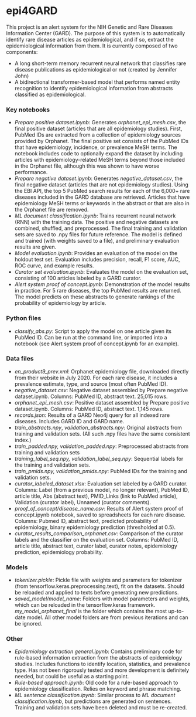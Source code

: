# epi4GARD

This project is an alert system for the NIH Genetic and Rare Diseases Information Center (GARD). The purpose of this system is to automatically identify rare disease articles as epidemiological, and if so, extract the epidemiological information from them. It is currently composed of two components:
 - A long short-term memory recurrent neural network that classifies rare disease publications as epidemiological or not (created by Jennifer John)
 - A bidirectional transformer-based model that performs named entity recognition to identify epidemiological information from abstracts classified as epidemiological. 
### Key notebooks
- *Prepare positive dataset.ipynb*: Generates *orphanet_epi_mesh.csv*, the final positive dataset (articles that are all epidemiology studies). First, PubMed IDs are extracted from a collection of epidemiology sources provided by Orphanet. The final positive set consists of the PubMed IDs that have epidemiology, incidence, or prevalence MeSH terms. The notebook includes code to optionally expand the dataset by including articles with epidemiology-related MeSH terms beyond those included in the Orphanet file, although this was shown to have worse performance.
- *Prepare negative dataset.ipynb*: Generates *negative_dataset.csv*, the final negative dataset (articles that are not epidemiology studies). Using the EBI API, the top 5 PubMed search results for each of the 6,000+ rare diseases included in the GARD database are retrieved. Articles that have epidemiology MeSH terms or keywords in the abstract or that are also in the Orphanet file are removed.
- *ML document classification.ipynb*: Trains recurrent neural network (RNN) with the training data. The positive and negative datasets are combined, shuffled, and preprocessed. The final training and validation sets are saved to .npy files for future reference. The model is defined and trained (with weights saved to a file), and preliminary evaluation results are given.
- *Model evaluation.ipynb*: Provides an evaluation of the model on the holdout test set. Evaluation includes precision, recall, F1 score, AUC, ROC curve, and example results.
- *Curator set evaluation.ipynb*: Evaluates the model on the evaluation set, consisting of 100 articles labeled by a GARD curator. 
- *Alert system proof of concept.ipynb*: Demonstration of the model results in practice. For 5 rare diseases, the top PubMed results are returned. The model predicts on these abstracts to generate rankings of the probability of epidemiology by article.

### Python files
- *classify_abs.py*: Script to apply the model on one article given its PubMed ID. Can be run at the command line, or imported into a notebook (see Alert system proof of concept.ipynb for an example).

### Data files
- *en_product9_prev.xml*: Orphanet epidemiology file, downloaded directly from their website in July 2020. For each rare disease, it includes a prevalence estimate, type, and source (most often PubMed ID).
- *negative_dataset.csv*: Negative dataset assembled by Prepare negative dataset.ipynb. Columns: PubMed ID, abstract text. 25,015 rows.
- *orphanet_epi_mesh.csv*: Positive dataset assembled by Prepare positive dataset.ipynb. Columns: PubMed ID, abstract text. 1,145 rows.
- *records.json*: Results of a GARD Neo4j query for all indexed rare diseases. Includes GARD ID and GARD name.
- *train_abstracts.npy*, *validation_abstracts.npy*: Original abstracts from training and validation sets. (All such .npy files have the same consistent index.)
- *train_padded.npy, validation_padded.npy*: Preprocessed abstracts from training and validation sets
- *training_label_seq.npy, validation_label_seq.npy*: Sequential labels for the training and validation sets.
- *train_pmids.npy, validation_pmids.npy*: PubMed IDs for the training and validation sets.
- *curator_labeled_dataset.xlsx*: Evaluation set labeled by a GARD curator. Columns: Label (from a previous model, no longer relevant), PubMed ID, article title, Abs (abstract text), PMID_Links (link to PubMed article), Validation (curator label), Unnamed (curator comments).
- *proof_of_concept/disease_name.csv*: Results of Alert system proof of concept.ipynb notebook, saved to spreadsheets for each rare disease. Columns: Pubmed ID, abstract text, predicted probability of epidemiology, binary epidemiology prediction (thresholded at 0.5).
- *curator_results_comparison_orphanet.csv*: Comparison of the curator labels and the classifier on the evaluation set. Columns: PubMed ID, article title, abstract text, curator label, curator notes, epidemiology prediction, epidemiology probability.

### Models
- *tokenizer.pickle*: Pickle file with weights and parameters for tokenizer (from tensorflow.keras.preprocessing.text), fit on the datasets. Should be reloaded and applied to texts before generating new predictions.
- *saved_model/model_name*: Folders with model parameters and weights, which can be reloaded in the tensorflow.keras framework. *my_model_orphanet_final* is the folder which contains the most up-to-date model. All other model folders are from previous iterations and can be ignored.

### Other
- *Epidemiology extraction general.ipynb*: Contains preliminary code for rule-based information extraction from the abstracts of epidemiology studies. Includes functions to identify location, statistics, and prevalence type. Has not been rigorously tested and more development is definitely needed, but could be useful as a starting point.
- *Rule-based approach.ipynb*: Old code for a rule-based approach to epidemiology classification. Relies on keyword and phrase matching.
- *ML sentence classification.ipynb*: Similar process to *ML document classification.ipynb*, but predictions are generated on sentences. Training and validation sets have been deleted and must be re-created.

